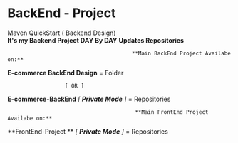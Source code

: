 # BackEnd - Project
Maven QuickStart ( Backend Design)        
      **It's my Backend Project DAY By DAY Updates Repositories**

                                           **Main BackEnd Project Availabe on:**
 **E-commerce BackEnd Design** = Folder
 
                      [ OR ]
                      
 **E-commerce-BackEnd** *[ **Private Mode** ]*  = Repositories
                                                                          
                                            **Main FrontEnd Project Availabe on:**
                   
 **FrontEnd-Project ** *[ **Private Mode** ]*  = Repositories
